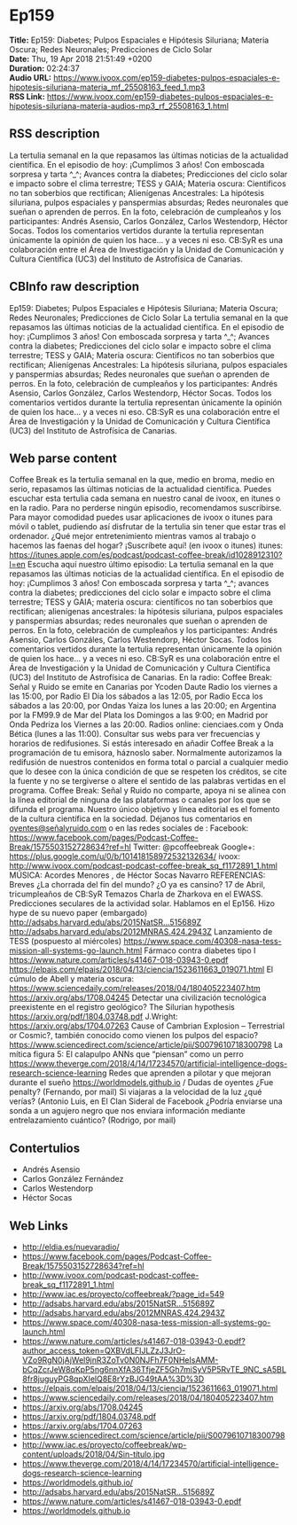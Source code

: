 # Ep159  
**Title:** Ep159: Diabetes; Pulpos Espaciales e Hipótesis Siluriana; Materia Oscura; Redes Neuronales; Predicciones de Ciclo Solar  
**Date:** Thu, 19 Apr 2018 21:51:49 +0200  
**Duration:** 02:24:37  
**Audio URL:** https://www.ivoox.com/ep159-diabetes-pulpos-espaciales-e-hipotesis-siluriana-materia_mf_25508163_feed_1.mp3  
**RSS Link:** https://www.ivoox.com/ep159-diabetes-pulpos-espaciales-e-hipotesis-siluriana-materia-audios-mp3_rf_25508163_1.html  

## RSS description
La tertulia semanal en la que repasamos las últimas noticias de la actualidad científica. En el episodio de hoy: ¡Cumplimos 3 años! Con emboscada sorpresa y tarta ^_^; Avances contra la diabetes; Predicciones del ciclo solar e impacto sobre el clima terrestre; TESS y GAIA; Materia oscura: Cientificos no tan soberbios que rectifican; Alienígenas Ancestrales: La hipótesis siluriana, pulpos espaciales y panspermias absurdas; Redes neuronales que sueñan o aprenden de perros. En la foto, celebración de cumpleaños y los participantes: Andrés Asensio, Carlos González, Carlos Westendorp, Héctor Socas. Todos los comentarios vertidos durante la tertulia representan únicamente la opinión de quien los hace… y a veces ni eso. CB:SyR es una colaboración entre el Área de Investigación y la Unidad de Comunicación y Cultura Científica (UC3) del Instituto de Astrofísica de Canarias.

## CBInfo raw description
Ep159: Diabetes; Pulpos Espaciales e Hipótesis Siluriana; Materia Oscura; Redes Neuronales; Predicciones de Ciclo Solar
La tertulia semanal en la que repasamos las últimas noticias de la actualidad científica. En el episodio de hoy: ¡Cumplimos 3 años! Con emboscada sorpresa y tarta ^_^; Avances contra la diabetes; Predicciones del ciclo solar e impacto sobre el clima terrestre; TESS y GAIA; Materia oscura: Cientificos no tan soberbios que rectifican; Alienígenas Ancestrales: La hipótesis siluriana, pulpos espaciales y panspermias absurdas; Redes neuronales que sueñan o aprenden de perros. En la foto, celebración de cumpleaños y los participantes: Andrés Asensio, Carlos González, Carlos Westendorp, Héctor Socas. Todos los comentarios vertidos durante la tertulia representan únicamente la opinión de quien los hace… y a veces ni eso. CB:SyR es una colaboración entre el Área de Investigación y la Unidad de Comunicación y Cultura Científica (UC3) del Instituto de Astrofísica de Canarias.


## Web parse content
Coffee Break es la tertulia semanal en la que, medio en broma, medio en serio, repasamos las últimas noticias de la actualidad científica. Puedes escuchar esta tertulia cada semana en nuestro canal de ivoox, en itunes o en la radio. Para no perderse ningún episodio, recomendamos suscribirse. Para mayor comodidad puedes usar aplicaciones de ivoox o itunes para móvil o tablet, pudiendo así disfrutar de la tertulia sin tener que estar tras el ordenador. ¿Qué mejor entretenimiento mientras vamos al trabajo o hacemos las faenas del hogar? ¡Suscríbete aquí! (en ivoox o itunes) itunes: https://itunes.apple.com/es/podcast/podcast-coffee-break/id1028912310?l=en Escucha aquí nuestro último episodio: La tertulia semanal en la que repasamos las últimas noticias de la actualidad científica. En el episodio de hoy: ¡Cumplimos 3 años! Con emboscada sorpresa y tarta ^_^; avances contra la diabetes; predicciones del ciclo solar e impacto sobre el clima terrestre; TESS y GAIA; materia oscura: científicos no tan soberbios que rectifican; alienígenas ancestrales: la hipótesis siluriana, pulpos espaciales y panspermias absurdas; redes neuronales que sueñan o aprenden de perros. En la foto, celebración de cumpleaños y los participantes: Andrés Asensio, Carlos Gonzáles, Carlos Westendorp, Héctor Socas. Todos los comentarios vertidos durante la tertulia representan únicamente la opinión de quien los hace… y a veces ni eso. CB:SyR es una colaboración entre el Área de Investigación y la Unidad de Comunicación y Cultura Científica (UC3) del Instituto de Astrofísica de Canarias. En la radio: Coffee Break: Señal y Ruido se emite en Canarias por Ycoden Daute Radio los viernes a las 15:00, por Radio El Día los sábados a las 12:05, por Radio Ecca los sábados a las 20:00, por Ondas Yaiza los lunes a las 20:00; en Argentina por la FM99.9 de Mar del Plata los Domingos a las 9:00; en Madrid por Onda Pedriza los Viernes a las 20:00. Radios online: cienciaes.com y Onda Bética (lunes a las 11:00). Consultar sus webs para ver frecuencias y horarios de redifusiones. Si estás interesado en añadir Coffee Break a la programación de tu emisora, háznoslo saber. Normalmente autorizamos la redifusión de nuestros contenidos en forma total o parcial a cualquier medio que lo desee con la única condición de que se respeten los créditos, se cite la fuente y no se tergiverse o altere el sentido de las palabras vertidas en el programa. Coffee Break: Señal y Ruido no comparte, apoya ni se alinea con la línea editorial de ninguna de las plataformas o canales por los que se difunda el programa. Nuestro único objetivo y línea editorial es el fomento de la cultura científica en la sociedad. Déjanos tus comentarios en oyentes@señalyruido.com o en las redes sociales de : Facebook: https://www.facebook.com/pages/Podcast-Coffee-Break/1575503152728634?ref=hl Twitter: @pcoffeebreak Google+: https://plus.google.com/u/0/b/101418158972532132634/ ivoox: http://www.ivoox.com/podcast-podcast-coffee-break_sq_f1172891_1.html MÚSICA: Acordes Menores , de Héctor Socas Navarro REFERENCIAS: Breves ¿La chorrada del fin del mundo? ¿O ya es cansino? 17 de Abril, tricumpleaños de CB:SyR Temazos Charla de Zharkova en el EWASS. Predicciones seculares de la actividad solar. Hablamos en el Ep156. Hizo hype de su nuevo paper (embargado) http://adsabs.harvard.edu/abs/2015NatSR…515689Z http://adsabs.harvard.edu/abs/2012MNRAS.424.2943Z Lanzamiento de TESS (pospuesto al miércoles) https://www.space.com/40308-nasa-tess-mission-all-systems-go-launch.html Fármaco contra diabetes tipo I https://www.nature.com/articles/s41467-018-03943-0.epdf https://elpais.com/elpais/2018/04/13/ciencia/1523611663_019071.html El cúmulo de Abell y materia oscura: https://www.sciencedaily.com/releases/2018/04/180405223407.htm https://arxiv.org/abs/1708.04245 Detectar una civilización tecnológica preexistente en el registro geológico? The Silurian hypothesis https://arxiv.org/pdf/1804.03748.pdf J.Wright: https://arxiv.org/abs/1704.07263 Cause of Cambrian Explosion – Terrestrial or Cosmic?, también conocido como vienen los pulpos del espacio? https://www.sciencedirect.com/science/article/pii/S0079610718300798 La mítica figura 5: El calapulpo ANNs que “piensan” como un perro https://www.theverge.com/2018/4/14/17234570/artificial-intelligence-dogs-research-science-learning Redes que aprenden a pilotar y que mejoran durante el sueño https://worldmodels.github.io / Dudas de oyentes ¿Fue penalty? (Fernando, por mail) Si viajaras a la velocidad de la luz ¿qué verías? (Antonio Luis, en El Clan Sideral de Facebook ¿Podría enviarse una sonda a un agujero negro que nos enviara información mediante entrelazamiento cuántico? (Rodrigo, por mail)

## Contertulios
- Andrés Asensio
- Carlos González Fernández
- Carlos Westendorp
- Héctor Socas
## Web Links
- http://eldia.es/nuevaradio/
- https://www.facebook.com/pages/Podcast-Coffee-Break/1575503152728634?ref=hl
- http://www.ivoox.com/podcast-podcast-coffee-break_sq_f1172891_1.html
- http://www.iac.es/proyecto/coffeebreak/?page_id=549
- http://adsabs.harvard.edu/abs/2015NatSR...515689Z
- http://adsabs.harvard.edu/abs/2012MNRAS.424.2943Z
- https://www.space.com/40308-nasa-tess-mission-all-systems-go-launch.html
- https://www.nature.com/articles/s41467-018-03943-0.epdf?author_access_token=QXBVdLFIJLZzJ3JrO-VZo9RgN0jAjWel9jnR3ZoTv0N0NJFh7F0NHeIsAMM-bCqZcrJeW8qKpP5ng6nnXfA36TfjeZF5Gh7miSyV5P5RvTE_9NC_sA5BL8fr8juguyPG8qpXIelQ8E8rYzBJG49tAA%3D%3D
- https://elpais.com/elpais/2018/04/13/ciencia/1523611663_019071.html
- https://www.sciencedaily.com/releases/2018/04/180405223407.htm
- https://arxiv.org/abs/1708.04245
- https://arxiv.org/pdf/1804.03748.pdf
- https://arxiv.org/abs/1704.07263
- https://www.sciencedirect.com/science/article/pii/S0079610718300798
- http://www.iac.es/proyecto/coffeebreak/wp-content/uploads/2018/04/Sin-título.jpg
- https://www.theverge.com/2018/4/14/17234570/artificial-intelligence-dogs-research-science-learning
- https://worldmodels.github.io/
- http://adsabs.harvard.edu/abs/2015NatSR…515689Z
- https://www.nature.com/articles/s41467-018-03943-0.epdf
- https://worldmodels.github.io